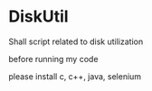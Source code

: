 # DiskUtil
Shall script related to disk utilization

before running my code

please install c, c++, java, selenium
